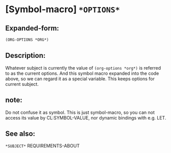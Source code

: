 # [Symbol-macro] `*OPTIONS*`

## Expanded-form:
```lisp
(ORG-OPTIONS *ORG*)
```

## Description:
Whatever subject is currently the value of `(org-options *org*)` is referred to as the current options.
And this symbol macro expanded into the code above, so we can regard it as a special variable.
This keeps options for current subject.

## note:
Do not confuse it as symbol.
This is just symbol-macro, so you can not access its value by CL:SYMBOL-VALUE, nor dynamic bindings with e.g. LET.

## See also:

`*SUBJECT*`
REQUIREMENTS-ABOUT
